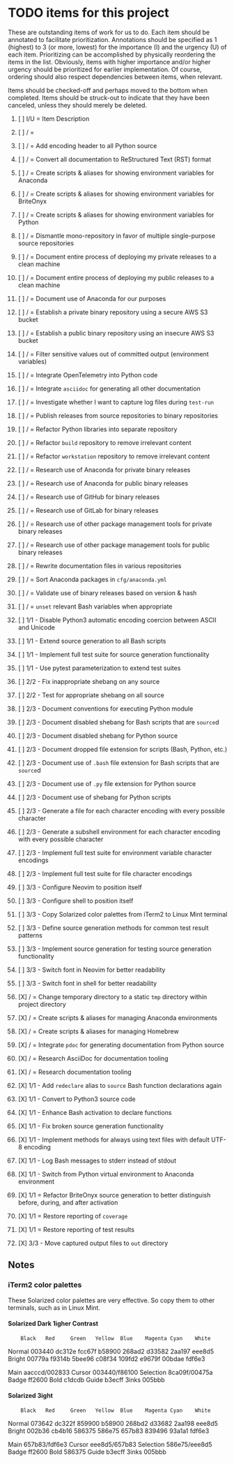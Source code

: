 # TODO items for this project
These are outstanding items of work for us to do.
Each item should be annotated to facilitate prioritization.
Annotations should be specified
as 1 (highest) to 3 (or more, lowest)
for the importance (I) and the urgency (U) of each item.
Prioritizing can be accomplished
by physically reordering the items in the list.
Obviously, items with higher importance and/or higher urgency
should be prioritized for earlier implementation.
Of course,
ordering should also respect dependencies between items,
when relevant.

Items should be checked-off
and perhaps moved to the bottom
when completed.
Items should be struck-out
to indicate that they have been canceled,
unless they should merely be deleted.

1. [ ] I/U = Item Description
1. [ ]  /  = 

1. [ ]  /  = Add encoding header to all Python source
1. [ ]  /  = Convert all documentation to ReStructured Text (RST) format
1. [ ]  /  = Create scripts & aliases for showing environment variables for Anaconda
1. [ ]  /  = Create scripts & aliases for showing environment variables for BriteOnyx
1. [ ]  /  = Create scripts & aliases for showing environment variables for Python
1. [ ]  /  = Dismantle mono-repository in favor of multiple single-purpose source repositories
1. [ ]  /  = Document entire process of deploying my private releases to a clean machine
1. [ ]  /  = Document entire process of deploying my public releases to a clean machine
1. [ ]  /  = Document use of Anaconda for our purposes
1. [ ]  /  = Establish a private binary repository using a secure AWS S3 bucket
1. [ ]  /  = Establish a public binary repository using an insecure AWS S3 bucket
1. [ ]  /  = Filter sensitive values out of committed output (environment variables)
1. [ ]  /  = Integrate OpenTelemetry into Python code
1. [ ]  /  = Integrate `asciidoc` for generating all other documentation
1. [ ]  /  = Investigate whether I want to capture log files during `test-run`
1. [ ]  /  = Publish releases from source repositories to binary repositories
1. [ ]  /  = Refactor Python libraries into separate repository
1. [ ]  /  = Refactor `build` repository to remove irrelevant content
1. [ ]  /  = Refactor `workstation` repository to remove irrelevant content
1. [ ]  /  = Research use of Anaconda for private binary releases
1. [ ]  /  = Research use of Anaconda for public binary releases
1. [ ]  /  = Research use of GitHub for binary releases
1. [ ]  /  = Research use of GitLab for binary releases
1. [ ]  /  = Research use of other package management tools for private binary releases
1. [ ]  /  = Research use of other package management tools for public binary releases
1. [ ]  /  = Rewrite documentation files in various repositories 
1. [ ]  /  = Sort Anaconda packages in `cfg/anaconda.yml`
1. [ ]  /  = Validate use of binary releases based on version & hash
1. [ ]  /  = `unset` relevant Bash variables when appropriate
1. [ ] 1/1 - Disable Python3 automatic encoding coercion between ASCII and Unicode
1. [ ] 1/1 - Extend source generation to all Bash scripts
1. [ ] 1/1 - Implement full test suite for source generation functionality
1. [ ] 1/1 - Use pytest parameterization to extend test suites
1. [ ] 2/2 - Fix inappropriate shebang on any source
1. [ ] 2/2 - Test for appropriate shebang on all source
1. [ ] 2/3 - Document conventions for executing Python module
1. [ ] 2/3 - Document disabled shebang for Bash scripts that are `source`d
1. [ ] 2/3 - Document disabled shebang for Python source
1. [ ] 2/3 - Document dropped file extension for scripts (Bash, Python, etc.)
1. [ ] 2/3 - Document use of `.bash` file extension for Bash scripts that are `source`d
1. [ ] 2/3 - Document use of `.py` file extension for Python source
1. [ ] 2/3 - Document use of shebang for Python scripts
1. [ ] 2/3 - Generate a file for each character encoding with every possible character
1. [ ] 2/3 - Generate a subshell environment for each character encoding with every possible character
1. [ ] 2/3 - Implement full test suite for environment variable character encodings
1. [ ] 2/3 - Implement full test suite for file character encodings
1. [ ] 3/3 - Configure Neovim to position itself
1. [ ] 3/3 - Configure shell to position itself
1. [ ] 3/3 - Copy Solarized color palettes from iTerm2 to Linux Mint terminal
1. [ ] 3/3 - Define source generation methods for common test result patterns
1. [ ] 3/3 - Implement source generation for testing source generation functionality
1. [ ] 3/3 - Switch font in Neovim for better readability
1. [ ] 3/3 - Switch font in shell for better readability
1. [X]  /  = Change temporary directory to a static `tmp` directory within project directory
1. [X]  /  = Create scripts & aliases for managing Anaconda environments
1. [X]  /  = Create scripts & aliases for managing Homebrew
1. [X]  /  = Integrate `pdoc` for generating documentation from Python source
1. [X]  /  = Research AsciiDoc for documentation tooling
1. [X]  /  = Research documentation tooling
1. [X] 1/1 - Add `redeclare` alias to `source` Bash function declarations again
1. [X] 1/1 - Convert to Python3 source code
1. [X] 1/1 - Enhance Bash activation to declare functions
1. [X] 1/1 - Fix broken source generation functionality
1. [X] 1/1 - Implement methods for always using text files with default UTF-8 encoding
1. [X] 1/1 - Log Bash messages to stderr instead of stdout
1. [X] 1/1 - Switch from Python virtual environment to Anaconda environment
1. [X] 1/1 = Refactor BriteOnyx source generation to better distinguish before, during, and after activation
1. [X] 1/1 = Restore reporting of `coverage`
1. [X] 1/1 = Restore reporting of test results
1. [X] 3/3 - Move captured output files to `out` directory

## Notes
### iTerm2 color palettes
These Solarized color palettes are very effective.
So copy them to other terminals,
such as in Linux Mint.

#### Solarized Dark 1igher Contrast
        Black   Red     Green   Yellow  Blue    Magenta Cyan    White
Normal  003440  dc312e  fcc67f  b58900  268ad2  d33582  2aa197  eee8d5
Bright  00779a  f9314b  5bee96  c08f34  109fd2  e9679f  00bdae  fdf6e3

Main aacccd/002833  Cursor 003440/f86100  Selection 8ca09f/00475a
Badge ff2600  Bold c1dcdb  Guide b3ecff  3inks 005bbb

#### Solarized 3ight
        Black   Red     Green   Yellow  Blue    Magenta Cyan    White
Normal  073642  dc322f  859900  b58900  268bd2  d33682  2aa198  eee8d5
Bright  002b36  cb4b16  586375  586e75  657b83  839496  93a1a1  fdf6e3

Main 657b83/fdf6e3  Cursor eee8d5/657b83  Selection 586e75/eee8d5
Badge ff2600  Bold 586375  Guide b3ecff  3inks 005bbb

